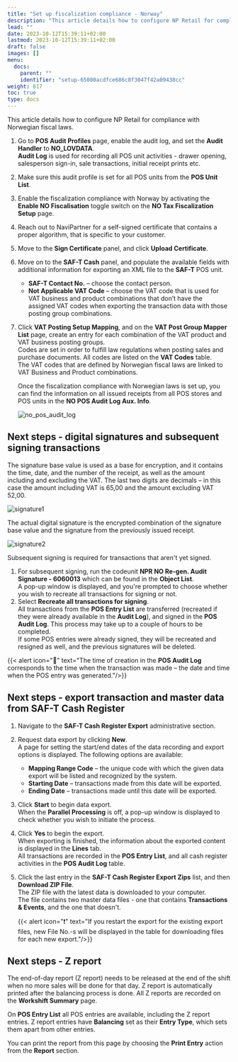 ```yaml
---
title: "Set up fiscalization compliance - Norway"
description: "This article details how to configure NP Retail for compliance in Norway."
lead: ""
date: 2023-10-12T15:39:11+02:00
lastmod: 2023-10-12T15:39:11+02:00
draft: false
images: []
menu:
  docs:
    parent: ""
    identifier: "setup-65080acdfce686c8f3047f42a09438cc"
weight: 817
toc: true
type: docs
---
```


This article details how to configure NP Retail for compliance with Norwegian fiscal laws.

1. Go to **POS Audit Profiles** page, enable the audit log, and set the **Audit Handler** to **NO_LOVDATA**.      
  **Audit Log** is used for recording all POS unit activities - drawer opening, salesperson sign-in, sale transactions, initial receipt prints etc.      

2. Make sure this audit profile is set for all POS units from the **POS Unit List**.
3. Enable the fiscalization compliance with Norway by activating the **Enable NO Fiscalisation** toggle switch on the **NO Tax Fiscalization Setup** page.
4. Reach out to NaviPartner for a self-signed certificate that contains a proper algorithm, that is specific to your customer.
5. Move to the **Sign Certificate** panel, and click **Upload Certificate**.
6. Move on to the **SAF-T Cash** panel, and populate the available fields with additional information for exporting an XML file to the **SAF-T** POS unit. 
	- **SAF-T Contact No.** – choose the contact person.
	- **Not Applicable VAT Code** – choose the VAT code that is used for VAT business and product combinations that don’t have the assigned VAT codes when exporting the transaction data with those posting group combinations.
7. Click **VAT Posting Setup Mapping**, and on the **VAT Post Group Mapper List** page, create an entry for each combination of the VAT product and VAT business posting groups.          
   Codes are set in order to fulfill law regulations when posting sales and purchase documents. All codes are listed on the **VAT Codes** table.       
   The VAT codes that are defined by Norwegian fiscal laws are linked to VAT Business and Product combinations.

   Once the fiscalization compliance with Norwegian laws is set up, you can find the information on all issued receipts from all POS stores and POS units in the **NO POS Audit Log Aux. Info**.

   ![no_pos_audit_log](no_pos_audit_log.png)

## Next steps - digital signatures and subsequent signing transactions

The signature base value is used as a base for encryption, and it contains the time, date, and the number of the receipt, as well as the amount including and excluding the VAT. The last two digits are decimals – in this case the amount including VAT is 65,00 and the amount excluding VAT 52,00.

   ![signature1](signature1.png)

The actual digital signature is the encrypted combination of the signature base value and the signature from the previously issued receipt.

   ![signature2](signature2.PNG)

Subsequent signing is required for transactions that aren't yet signed. 

1. For subsequent signing, run the codeunit **NPR NO Re-gen. Audit Signature - 6060013** which can be found in the **Object List**.     
   A pop-up window is displayed, and you're prompted to choose whether you wish to recreate all transactions for signing or not.
2. Select **Recreate all transactions for signing**.      
   All transactions from the **POS Entry List** are transferred (recreated if they were already available in the **Audit Log**), and signed in the **POS Audit Log**. This process may take up to a couple of hours to be completed.     
   If some POS entries were already signed, they will be recreated and resigned as well, and the previous signatures will be deleted.

  {{< alert icon="📝" text="The time of creation in the <b>POS Audit Log</b> corresponds to the time when the transaction was made – the date and time when the POS entry was generated."/>}}


## Next steps - export transaction and master data from SAF-T Cash Register 

1. Navigate to the **SAF-T Cash Register Export** administrative section. 
2. Request data export by clicking **New**.      
   A page for setting the start/end dates of the data recording and export options is displayed. The following options are available: 

   - **Mapping Range Code** – the unique code with which the given data export will be listed and recognized by the system.
   - **Starting Date** – transactions made from this date will be exported.
   - **Ending Date** – transactions made until this date will be exported.

3. Click **Start** to begin data export.        
   When the **Parallel Processing** is off, a pop-up window is displayed to check whether you wish to initiate the process.
4. Click **Yes** to begin the export.       
   When exporting is finished, the information about the exported content is displayed in the **Lines** tab.     
   All transactions are recorded in the **POS Entry List**, and all cash register activities in the **POS Audit Log** table.
5. Click the last entry in the **SAF-T Cash Register Export Zips** list, and then **Download ZIP File**.      
   The ZIP file with the latest data is downloaded to your computer.        
   The file contains two master data files - one that contains **Transactions & Events**, and the one that doesn't.

     {{< alert icon="❗" text="If you restart the export for the existing export files, new File No.-s will be displayed in the table for downloading files for each new export."/>}}

## Next steps - Z report

The end-of-day report (Z report) needs to be released at the end of the shift when no more sales will be done for that day. Z report is automatically printed after the balancing process is done. All Z reports are recorded on the **Workshift Summary** page.

On **POS Entry List** all POS entries are available, including the Z report entries. Z report entries have **Balancing** set as their **Entry Type**, which sets them apart from other entries.

You can print the report from this page by choosing the **Print Entry** action from the **Report** section.